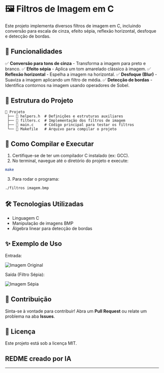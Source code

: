 # 🖼️ Filtros de Imagem em C

Este projeto implementa diversos filtros de imagem em C, incluindo conversão para escala de cinza, efeito sépia, reflexão horizontal, desfoque e detecção de bordas.

## 📌 Funcionalidades

✅ **Conversão para tons de cinza** - Transforma a imagem para preto e branco.
✅ **Efeito sépia** - Aplica um tom amarelado clássico à imagem.
✅ **Reflexão horizontal** - Espelha a imagem na horizontal.
✅ **Desfoque (Blur)** - Suaviza a imagem aplicando um filtro de média.
✅ **Detecção de bordas** - Identifica contornos na imagem usando operadores de Sobel.

## 📂 Estrutura do Projeto

```
📁 Projeto
 ├── 📄 helpers.h  # Definições e estruturas auxiliares
 ├── 📄 filters.c  # Implementação dos filtros de imagem
 ├── 📄 main.c     # Código principal para testar os filtros
 └── 📄 Makefile   # Arquivo para compilar o projeto
```

## 🚀 Como Compilar e Executar

1. Certifique-se de ter um compilador C instalado (ex: GCC).
2. No terminal, navegue até o diretório do projeto e execute:

```sh
make
```

3. Para rodar o programa:

```sh
./filtros imagem.bmp
```

## 🛠️ Tecnologias Utilizadas

- Linguagem C
- Manipulação de imagens BMP
- Álgebra linear para detecção de bordas

## ✨ Exemplo de Uso

Entrada:

![Imagem Original](https://via.placeholder.com/150)

Saída (Filtro Sépia):

![Imagem Sépia](https://via.placeholder.com/150)

## 🤝 Contribuição

Sinta-se à vontade para contribuir! Abra um **Pull Request** ou relate um problema na aba **Issues**.

## 📜 Licença

Este projeto está sob a licença MIT.
## REDME creado por IA
---


